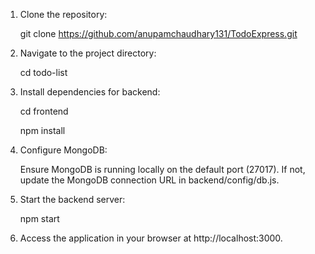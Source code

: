 1) Clone the repository: 

    git clone https://github.com/anupamchaudhary131/TodoExpress.git

2) Navigate to the project directory:

    cd todo-list

3) Install dependencies for backend:

    cd frontend
   
    npm install

5) Configure MongoDB:

    Ensure MongoDB is running locally on the default port (27017). If not, update the MongoDB connection URL in backend/config/db.js.

6) Start the backend server:

    npm start

7) Access the application in your browser at http://localhost:3000.
